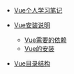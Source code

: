 
* [Vue个人学习笔记](README.md)

* [Vue安装说明]()
    * [Vue需要的依赖](Vue安装/Vue依赖.md)
    * [Vue的安装](Vue安装/Vue安装.md)
* [Vue目录结构](Vue目录结构/Vue目录结构.md)
